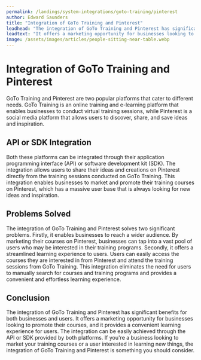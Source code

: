 ```yaml
---
permalink: /landings/system-integrations/goto-training/pinterest
author: Edward Saunders
title: "Integration of GoTo Training and Pinterest"
leadhead: "The integration of GoTo Training and Pinterest has significant benefits for both businesses and users"
leadtext: "It offers a marketing opportunity for businesses looking to promote their courses, and it provides a convenient learning experience for users. The integration can be easily achieved through the API or SDK provided by both platforms. If you're a business looking to market your training courses or a user interested in learning new things, the integration of GoTo Training and Pinterest is something you should consider."
image: /assets/images/articles/people-sitting-near-table.webp
---
```

<div class="arttext">	<h1>Integration of GoTo Training and Pinterest</h1>
	<p>GoTo Training and Pinterest are two popular platforms that cater to different needs. GoTo Training is an online training and e-learning platform that enables businesses to conduct virtual training sessions, while Pinterest is a social media platform that allows users to discover, share, and save ideas and inspiration.</p>
	<h2>API or SDK Integration</h2>
	<p>Both these platforms can be integrated through their application programming interface (API) or software development kit (SDK). The integration allows users to share their ideas and creations on Pinterest directly from the training sessions conducted on GoTo Training. This integration enables businesses to market and promote their training courses on Pinterest, which has a massive user base that is always looking for new ideas and inspiration.</p>
	<h2>Problems Solved</h2>
	<p>The integration of GoTo Training and Pinterest solves two significant problems. Firstly, it enables businesses to reach a wider audience. By marketing their courses on Pinterest, businesses can tap into a vast pool of users who may be interested in their training programs. Secondly, it offers a streamlined learning experience to users. Users can easily access the courses they are interested in from Pinterest and attend the training sessions from GoTo Training. This integration eliminates the need for users to manually search for courses and training programs and provides a convenient and effortless learning experience.</p>
	<h2>Conclusion</h2>
	<p>The integration of GoTo Training and Pinterest has significant benefits for both businesses and users. It offers a marketing opportunity for businesses looking to promote their courses, and it provides a convenient learning experience for users. The integration can be easily achieved through the API or SDK provided by both platforms. If you're a business looking to market your training courses or a user interested in learning new things, the integration of GoTo Training and Pinterest is something you should consider.</p>
</div>